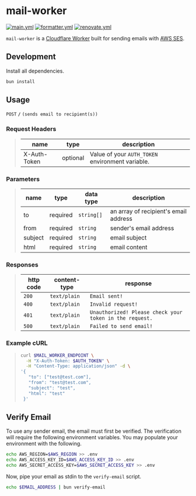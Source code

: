 # mail-worker

[![main.yml](https://github.com/winstxnhdw/mail-worker/actions/workflows/main.yml/badge.svg)](https://github.com/winstxnhdw/mail-worker/actions/workflows/main.yml)
[![formatter.yml](https://github.com/winstxnhdw/mail-worker/actions/workflows/formatter.yml/badge.svg)](https://github.com/winstxnhdw/mail-worker/actions/workflows/formatter.yml)
[![renovate.yml](https://github.com/winstxnhdw/mail-worker/actions/workflows/renovate.yml/badge.svg)](https://github.com/winstxnhdw/mail-worker/actions/workflows/renovate.yml)

`mail-worker` is a [Cloudflare Worker](https://workers.cloudflare.com/) built for sending emails with [AWS SES](https://aws.amazon.com/ses/).

## Development

Install all dependencies.

```bash
bun install
```

## Usage

`POST` **`/`** `(sends email to recipient(s))`

### Request Headers

> | name           |  type    | description                                         |
> |----------------|----------|-----------------------------------------------------|
> | X-Auth-Token   | optional | Value of your `AUTH_TOKEN` environment variable.    |

### Parameters

> | name      |  type    | data type               | description                                                           |
> |-----------|----------|-------------------------|-----------------------------------------------------------------------|
> | to        | required | `string[]`              | an array of recipient's email address                                 |
> | from      | required | `string`                | sender's email address                                                |
> | subject   | required | `string`                | email subject                                                         |
> | html      | required | `string`                | email content                                                         |

### Responses

> | http code     | content-type                   | response                                                              |
> |---------------|--------------------------------|-----------------------------------------------------------------------|
> | `200`         | `text/plain`                   | `Email sent!`                                                         |
> | `400`         | `text/plain`                   | `Invalid request!`                                                    |
> | `401`         | `text/plain`                   | `Unauthorized! Please check your token in the request.`               |
> | `500`         | `text/plain`                   | `Failed to send email!`                                               |

### Example cURL

> ```bash
> curl $MAIL_WORKER_ENDPOINT \
>   -H "X-Auth-Token: $AUTH_TOKEN" \
>   -H "Content-Type: application/json" -d \
> '{
>    "to": ["test@test.com"],
>    "from": "test@test.com",
>    "subject": "test",
>    "html": "test"
>  }'
> ```

## Verify Email

To use any sender email, the email must first be verified. The verification will require the following environment variables. You may populate your environment with the following.

```bash
echo AWS_REGION=$AWS_REGION >> .env
echo AWS_ACCESS_KEY_ID=$AWS_ACCESS_KEY_ID >> .env
echo AWS_SECRET_ACCESS_KEY=$AWS_SECRET_ACCESS_KEY >> .env
```

Now, pipe your email as stdin to the `verify-email` script.

```bash
echo $EMAIL_ADDRESS | bun verify-email
```
